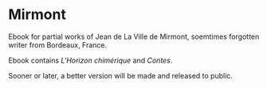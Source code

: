 # Mirmont

Ebook for partial works of Jean de La Ville de Mirmont, soemtimes forgotten writer from Bordeaux, France. 

Ebook contains *L'Horizon chimérique* and *Contes*. 

Sooner or later, a better version will be made and released to public.
